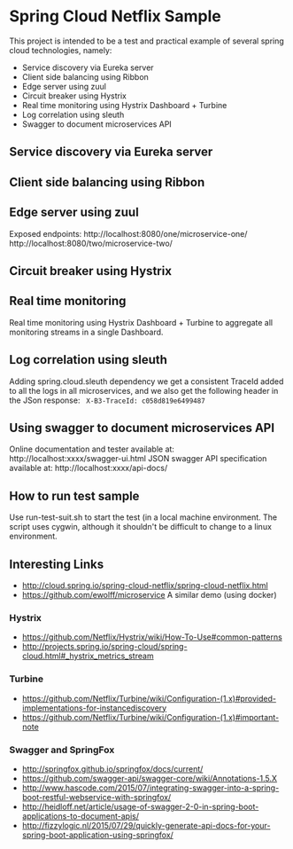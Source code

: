 #  Spring Cloud Netflix Sample

This project is intended to be a test and practical example of several spring cloud technologies, namely:

- Service discovery via Eureka server
- Client side balancing using Ribbon
- Edge server using zuul
- Circuit breaker using Hystrix
- Real time monitoring using Hystrix Dashboard + Turbine
- Log correlation using sleuth
- Swagger to document microservices API

## Service discovery via Eureka server

## Client side balancing using Ribbon

## Edge server using zuul

Exposed endpoints:
http://localhost:8080/one/microservice-one/
http://localhost:8080/two/microservice-two/

## Circuit breaker using Hystrix

##  Real time monitoring

Real time monitoring using Hystrix Dashboard + Turbine to aggregate all monitoring streams in a single Dashboard.

## Log correlation using sleuth

  Adding spring.cloud.sleuth dependency we get a consistent TraceId added to all the 
  logs in all microservices, and we also get the following header in the JSon 
  response:  ` X-B3-TraceId: c058d819e6499487`

## Using swagger to document microservices API

  Online documentation and tester available at: http://localhost:xxxx/swagger-ui.html
  JSON swagger API specification available at: http://localhost:xxxx/api-docs/

## How to run test sample

Use run-test-suit.sh to start the test (in a local machine environment.
The script uses cygwin, although it shouldn't be difficult to change to a linux environment.


## Interesting Links

- http://cloud.spring.io/spring-cloud-netflix/spring-cloud-netflix.html
- https://github.com/ewolff/microservice  A similar demo (using docker)

### Hystrix

- https://github.com/Netflix/Hystrix/wiki/How-To-Use#common-patterns
- http://projects.spring.io/spring-cloud/spring-cloud.html#_hystrix_metrics_stream

### Turbine

- https://github.com/Netflix/Turbine/wiki/Configuration-(1.x)#provided-implementations-for-instancediscovery
- https://github.com/Netflix/Turbine/wiki/Configuration-(1.x)#important-note

### Swagger and SpringFox

- http://springfox.github.io/springfox/docs/current/
- https://github.com/swagger-api/swagger-core/wiki/Annotations-1.5.X
- http://www.hascode.com/2015/07/integrating-swagger-into-a-spring-boot-restful-webservice-with-springfox/
- http://heidloff.net/article/usage-of-swagger-2-0-in-spring-boot-applications-to-document-apis/
- http://fizzylogic.nl/2015/07/29/quickly-generate-api-docs-for-your-spring-boot-application-using-springfox/

